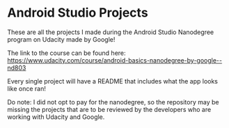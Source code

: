 # Android Studio Projects

These are all the projects I made during the Android Studio Nanodegree program on Udacity made by Google! 

The link to the course can be found here: https://www.udacity.com/course/android-basics-nanodegree-by-google--nd803

Every single project will have a README that includes what the app looks like once ran!

Do note: I did not opt to pay for the nanodegree, so the repository may be missing the projects that are to be reviewed by 
the developers who are working with Udacity and Google.
